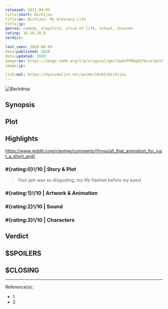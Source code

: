 ```yaml
---
released: 2011-04-03
title:short: Nichijou
title:en: Nichijou: My Ordinary Life
title:jp:
genres: comedy, slapstick, slice of life, school, shounen
rating: 10,10,10,8
verdict:

last_seen: 2020-08-09
date:published: 2020
date:updated: 2020
image:en: https://image.tmdb.org/t/p/original/qmi1VpOvPFRHg02fbLuc3pVrMbt.jpg
image:jp:

link:mal: https://myanimelist.net/anime/10165/Nichijou
---
```


![Backdrop]()

## Synopsis

## Plot

## Highlights

<https://www.reddit.com/r/anime/comments/j1rnyu/all_that_animation_for_just_a_short_and/>

### #{rating:0}!/10 | Story & Plot

> Your jam was so disgusting, my life flashed before my eyes!

### #{rating:1}!/10 | Artwork & Animation

### #{rating:2}!/10 | Sound

### #{rating:3}!/10 | Characters

## Verdict

## $SPOILERS

## $CLOSING

---
Reference(s):

- 1
- 2
